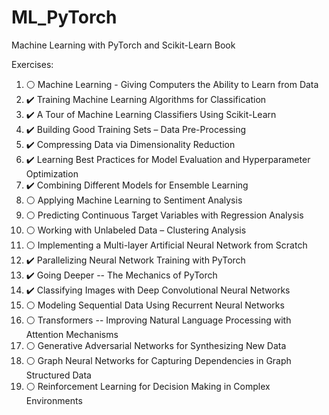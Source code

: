 # ML_PyTorch
Machine Learning with PyTorch and Scikit-Learn Book

Exercises:
1. ⚪ Machine Learning - Giving Computers the Ability to Learn from Data 
2. ✔️ Training Machine Learning Algorithms for Classification
3. ✔️ A Tour of Machine Learning Classifiers Using Scikit-Learn
4. ✔️ Building Good Training Sets – Data Pre-Processing
5. ✔️ Compressing Data via Dimensionality Reduction
6. ✔️ Learning Best Practices for Model Evaluation and Hyperparameter Optimization
7. ✔️ Combining Different Models for Ensemble Learning
8. ⚪ Applying Machine Learning to Sentiment Analysis
9. ⚪ Predicting Continuous Target Variables with Regression Analysis
10. ⚪ Working with Unlabeled Data – Clustering Analysis
11. ⚪ Implementing a Multi-layer Artificial Neural Network from Scratch
12. ✔️ Parallelizing Neural Network Training with PyTorch
13. ✔️ Going Deeper -- The Mechanics of PyTorch
14. ✔️ Classifying Images with Deep Convolutional Neural Networks
15. ⚪ Modeling Sequential Data Using Recurrent Neural Networks
16. ⚪ Transformers -- Improving Natural Language Processing with Attention Mechanisms
17. ⚪ Generative Adversarial Networks for Synthesizing New Data
18. ⚪ Graph Neural Networks for Capturing Dependencies in Graph Structured Data
19. ⚪ Reinforcement Learning for Decision Making in Complex Environments
